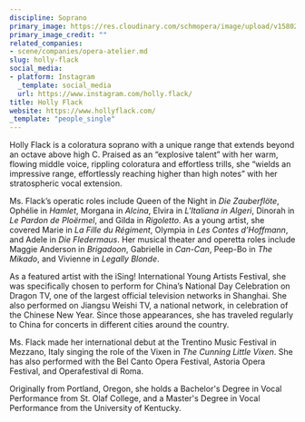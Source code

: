 ```yaml
---
discipline: Soprano
primary_image: https://res.cloudinary.com/schmopera/image/upload/v1580241259/media/2020/01/HollyFlack_evtwsm.jpg
primary_image_credit: ""
related_companies:
- scene/companies/opera-atelier.md
slug: holly-flack
social_media:
- platform: Instagram
  _template: social_media
  url: https://www.instagram.com/holly.flack/
title: Holly Flack
website: https://www.hollyflack.com/
_template: "people_single"
---
```

Holly Flack is a coloratura soprano with a unique range that extends beyond an octave above high C. Praised as an “explosive talent” with her warm, flowing middle voice, rippling coloratura and effortless trills, she “wields an impressive range, effortlessly reaching higher than high notes” with her stratospheric vocal extension.

Ms. Flack’s operatic roles include Queen of the Night in _Die Zauberflöte_, Ophélie in _Hamlet_, Morgana in _Alcina_, Elvira in _L'Italiana in Algeri_, Dinorah in _Le Pardon de Ploërmel_, and Gilda in _Rigoletto_. As a young artist, she covered Marie in _La Fille du Régiment_, Olympia in _Les Contes d’Hoffmann_, and Adele in _Die Fledermaus_. Her musical theater and operetta roles include Maggie Anderson in _Brigadoon_, Gabrielle in _Can-Can_, Peep-Bo in _The Mikado_, and Vivienne in _Legally Blonde_.

As a featured artist with the iSing! International Young Artists Festival, she was specifically chosen to perform for China’s National Day Celebration on Dragon TV, one of the largest official television networks in Shanghai. She also performed on Jiangsu Weishi TV, a national network, in celebration of the Chinese New Year. Since those appearances, she has traveled regularly to China for concerts in different cities around the country.

Ms. Flack made her international debut at the Trentino Music Festival in Mezzano, Italy singing the role of the Vixen in _The Cunning Little Vixen_. She has also performed with the Bel Canto Opera Festival, Astoria Opera Festival, and Operafestival di Roma.

Originally from Portland, Oregon, she holds a Bachelor's Degree in Vocal Performance from St. Olaf College, and a Master's Degree in Vocal Performance from the University of Kentucky.